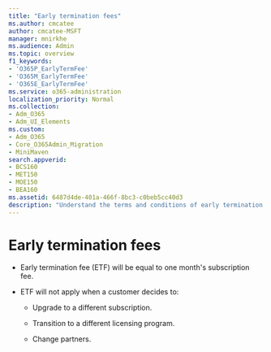```yaml
---
title: "Early termination fees"
ms.author: cmcatee
author: cmcatee-MSFT
manager: mnirkhe
ms.audience: Admin
ms.topic: overview
f1_keywords:
- 'O365P_EarlyTermFee'
- 'O365M_EarlyTermFee'
- 'O365E_EarlyTermFee'
ms.service: o365-administration
localization_priority: Normal
ms.collection:
- Adm_O365
- Adm_UI_Elements
ms.custom:
- Adm_O365
- Core_O365Admin_Migration
- MiniMaven
search.appverid:
- BCS160
- MET150
- MOE150
- BEA160
ms.assetid: 6487d4de-401a-466f-8bc3-c0beb5cc40d3
description: "Understand the terms and conditions of early termination."
---
```


# Early termination fees

- Early termination fee (ETF) will be equal to one month's subscription fee.
    
- ETF will not apply when a customer decides to:
    
  - Upgrade to a different subscription.
    
  - Transition to a different licensing program.
    
  - Change partners.